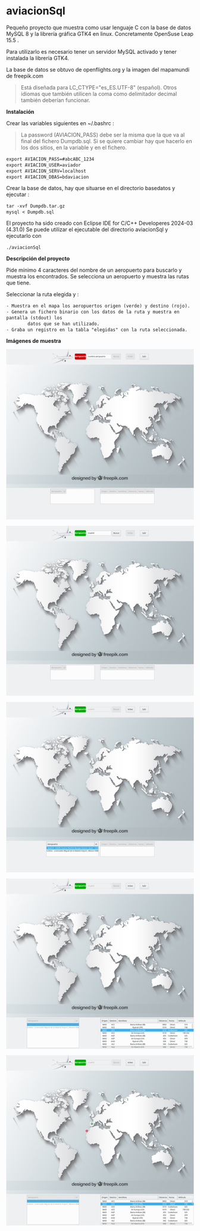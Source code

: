 # aviacionSql

Pequeño proyecto que muestra como usar lenguaje C con la base de datos MySQL 8 y la librería gráfica GTK4 en linux. Concretamente OpenSuse Leap 15.5 .

Para utilizarlo es necesario tener un servidor MySQL activado y tener instalada la librería GTK4.

La base de datos se obtuvo de openflights.org y la imagen del mapamundi de freepik.com

> Está diseñada para LC_CTYPE="es_ES.UTF-8" (español). Otros idiomas que también utilicen la coma como delimitador decimal también deberían funcionar.


**Instalación**

Crear las variables siguientes en ~/.bashrc :
> La password (AVIACION_PASS) debe ser la misma que la que va al final del fichero Dumpdb.sql. Si se quiere cambiar hay que hacerlo en los dos sitios, en la variable y en el fichero.

  ```
  export AVIACION_PASS=#abcABC_1234
  export AVIACION_USER=aviador
  export AVIACION_SERV=localhost
  export AVIACION_DBAS=bdaviacion
  ```

Crear la base de datos, hay que situarse en el directorio basedatos y ejecutar :

    tar -xvf Dumpdb.tar.gz
    mysql < Dumpdb.sql
    

El proyecto ha sido creado con Eclipse IDE for C/C++ Developeres 2024-03 (4.31.0)
Se puede utilizar el ejecutable del directorio aviacionSql y ejecutarlo con

	
	./aviacionSql
	


**Descripción del proyecto**

Pide mínimo 4 caracteres del nombre de un aeropuerto para buscarlo y muestra los encontrados.
Se selecciona un aeropuerto y muestra las rutas que tiene.

Seleccionar la ruta elegida y :

    - Muestra en el mapa los aeropuertos origen (verde) y destino (rojo).
    - Genera un fichero binario con los datos de la ruta y muestra en pantalla (stdout) los
     		datos que se han utilizado.
    - Graba un registro en la tabla "elegidas" con la ruta seleccionada.


**Imágenes de muestra**

![1](https://github.com/jperezCurso/aviacionSql/blob/main/aviacionSql/imagenes/01_inicio.png)

![2](https://github.com/jperezCurso/aviacionSql/blob/main/aviacionSql/imagenes/02_aeropuerto.png)

![3](https://github.com/jperezCurso/aviacionSql/blob/main/aviacionSql/imagenes/03_port_seleccionado.png)

![4](https://github.com/jperezCurso/aviacionSql/blob/main/aviacionSql/imagenes/04_rutas.png)

![5](https://github.com/jperezCurso/aviacionSql/blob/main/aviacionSql/imagenes/05_ruta_seleccionada.png)
